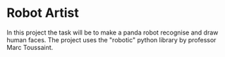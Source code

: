 # Robot Artist
In this project the task will be to make a panda robot recognise and draw human faces.
The project uses the "robotic" python library by professor Marc Toussaint.
